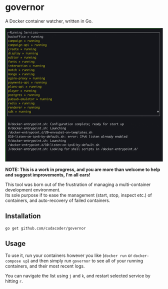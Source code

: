 # governor
A Docker container watcher, written in Go.

![Governor Demo](demo.gif)

**NOTE: This is a work in progress, and you are more than welcome to help and suggest improvements, I'm all ears!**

This tool was born out of the frustration of managing a multi-container development environment.  
Its sole purpose if to ease the management (start, stop, inspect etc.) of containers, and auto-recovery of failed containers.

## Installation

```
go get github.com/cudacoder/governor
```

## Usage

To use it, run your containers however you like (`docker run` or `docker-compose up`) and then simply run `governor` 
to see all of your running containers, and their most recent logs.

You can navigate the list using `j` and `k`, and restart selected service by hitting `r`.
